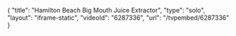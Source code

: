 {
    "title": "Hamilton Beach Big Mouth Juice Extractor",
    "type": "solo",
    "layout": "iframe-static",
    "videoId": "6287336",
    "url": "\/tvpembed\/6287336"
}